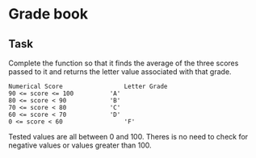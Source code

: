 # Grade book

## Task
Complete the function so that it finds the average of the three scores passed to it and returns the letter value associated with that grade.
```
Numerical Score	                Letter Grade
90 <= score <= 100	        'A'
80 <= score < 90	        'B'
70 <= score < 80	        'C'
60 <= score < 70	        'D'
0 <= score < 60	                'F'
```
Tested values are all between 0 and 100. 
Theres is no need to check for negative values or values greater than 100.



